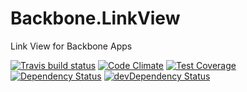 # Backbone.LinkView

Link View for Backbone Apps

[![Travis build status](http://img.shields.io/travis/thejameskyle/backbone.linkview.svg?style=flat)](https://travis-ci.org/thejameskyle/backbone.linkview)
[![Code Climate](https://codeclimate.com/github/thejameskyle/backbone.linkview/badges/gpa.svg)](https://codeclimate.com/github/thejameskyle/backbone.linkview)
[![Test Coverage](https://codeclimate.com/github/thejameskyle/backbone.linkview/badges/coverage.svg)](https://codeclimate.com/github/thejameskyle/backbone.linkview)
[![Dependency Status](https://david-dm.org/thejameskyle/backbone.linkview.svg)](https://david-dm.org/thejameskyle/backbone.linkview)
[![devDependency Status](https://david-dm.org/thejameskyle/backbone.linkview/dev-status.svg)](https://david-dm.org/thejameskyle/backbone.linkview#info=devDependencies)
